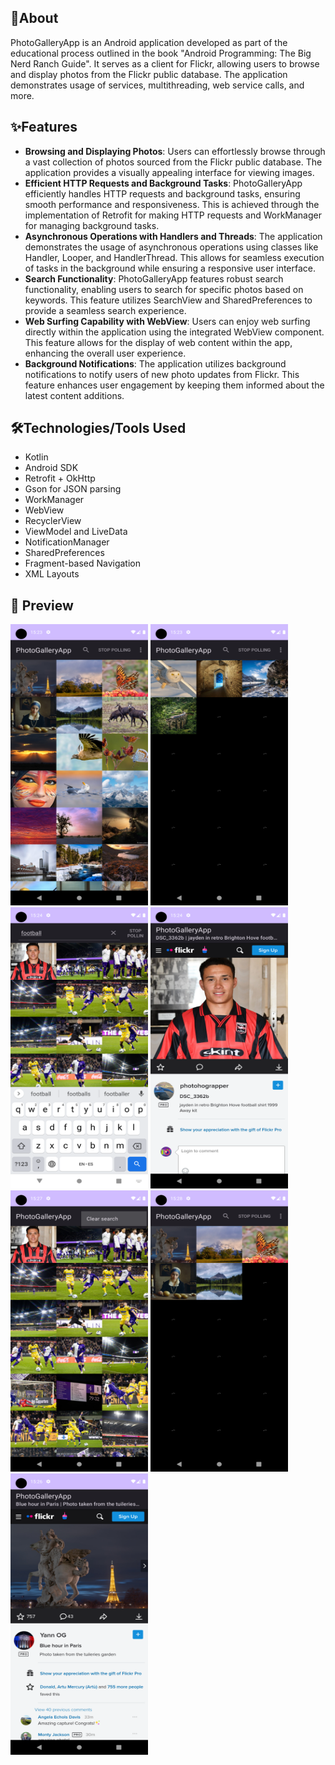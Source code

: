 ## 📝About
PhotoGalleryApp is an Android application developed as part of the educational process outlined in the book "Android Programming: The Big Nerd Ranch Guide". It serves as a client for Flickr, allowing users to browse and display photos from the Flickr public database. The application demonstrates usage of services, multithreading, web service calls, and more.

## ✨Features
- **Browsing and Displaying Photos**: Users can effortlessly browse through a vast collection of photos sourced from the Flickr public database. The application provides a visually appealing interface for viewing images.
- **Efficient HTTP Requests and Background Tasks**: PhotoGalleryApp efficiently handles HTTP requests and background tasks, ensuring smooth performance and responsiveness. This is achieved through the implementation of Retrofit for making HTTP requests and WorkManager for managing background tasks.
- **Asynchronous Operations with Handlers and Threads**: The application demonstrates the usage of asynchronous operations using classes like Handler, Looper, and HandlerThread. This allows for seamless execution of tasks in the background while ensuring a responsive user interface.
- **Search Functionality**: PhotoGalleryApp features robust search functionality, enabling users to search for specific photos based on keywords. This feature utilizes SearchView and SharedPreferences to provide a seamless search experience.
- **Web Surfing Capability with WebView**: Users can enjoy web surfing directly within the application using the integrated WebView component. This feature allows for the display of web content within the app, enhancing the overall user experience.
- **Background Notifications**: The application utilizes background notifications to notify users of new photo updates from Flickr. This feature enhances user engagement by keeping them informed about the latest content additions.
  
## 🛠️Technologies/Tools Used
- Kotlin
- Android SDK
- Retrofit + OkHttp
- Gson for JSON parsing
- WorkManager
- WebView
- RecyclerView
- ViewModel and LiveData
- NotificationManager
- SharedPreferences
- Fragment-based Navigation
- XML Layouts

## 👀 Preview
<img src="https://github.com/DenysChaplanov/PhotoGalleryApp/blob/main/screen/1.png" width="220" height="450">  <img src="https://github.com/DenysChaplanov/PhotoGalleryApp/blob/main/screen/2.png" width="220" height="450"> <img src="https://github.com/DenysChaplanov/PhotoGalleryApp/blob/main/screen/3.png" width="220" height="450"> <img src="https://github.com/DenysChaplanov/PhotoGalleryApp/blob/main/screen/4.png" width="220" height="450"> <img src="https://github.com/DenysChaplanov/PhotoGalleryApp/blob/main/screen/5.png" width="220" height="450"> <img src="https://github.com/DenysChaplanov/PhotoGalleryApp/blob/main/screen/6.png" width="220" height="450"> <img src="https://github.com/DenysChaplanov/PhotoGalleryApp/blob/main/screen/7.png" width="220" height="450">
